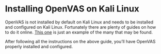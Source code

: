 # Installing OpenVAS on Kali Linux

OpenVAS is not installed by default on Kali Linux and needs to be installed and configured on Kali Linux. Fortunately there are plenty of guides on how to do it online. [This one](https://www.ceos3c.com/security/install-openvas-kali-linux/) is just an example of the many that may be found. 

After following all the instructions on the above guide, you’ll have OpenVAS properly installed and configured.